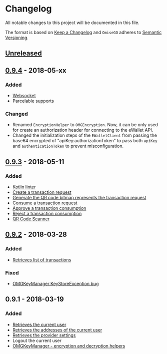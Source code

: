 # Changelog
All notable changes to this project will be documented in this file.

The format is based on [Keep a Changelog](https://keepachangelog.com/en/1.0.0/)
and `OmiseGO` adheres to [Semantic Versioning](https://semver.org/spec/v2.0.0.html).

## [Unreleased]

## [0.9.4] - 2018-05-xx
### Added
- [Websocket](https://github.com/omisego/android-sdk#websocket)
- Parcelable supports

### Changed
- Renamed `EncryptionHelper` to `OMGEncryption`. Now, it can be only used for create an authorization header for connecting to the eWallet API.
- Changed the initialization steps of the `EWalletClient` from passing the base64 encrypted of "apiKey:authorizationToken" to pass both `apiKey` and `authenticationToken` to prevent misconfiguration.

## [0.9.3] - 2018-05-11
### Added
- [Kotlin linter](https://github.com/shyiko/ktlint)
- [Create a transaction request](https://github.com/omisego/android-sdk#generate-a-transaction-request)
- [Generate the QR code bitmap represents the transaction request](https://github.com/omisego/android-sdk#generate-qr-code-bitmap-representation-of-a-transaction-request)
- [Consume a transaction request](https://github.com/omisego/android-sdk#consume-a-transaction-request)
- [Approve a transaction consumption](https://github.com/omisego/android-sdk#approve-or-reject-a-transaction-consumption)
- [Reject a transaction consumption](https://github.com/omisego/android-sdk#approve-or-reject-a-transaction-consumption)
- [QR Code Scanner](https://github.com/omisego/android-sdk#scan-a-qr-code)

## [0.9.2] - 2018-03-28
### Added
- [Retrieves list of transactions](https://github.com/omisego/android-sdk#get-the-current-users-transactions)

### Fixed
- [OMGKeyManager KeyStoreException bug](https://github.com/omisego/android-sdk/pull/18)

## 0.9.1 - 2018-03-19
### Added
- [Retrieves the current user](https://github.com/omisego/android-sdk#get-the-current-user)
- [Retrieves the addresses of the current user](https://github.com/omisego/android-sdk#get-the-addresses-of-the-current-user)
- [Retrieves the provider settings](https://github.com/omisego/android-sdk#get-the-provider-settings)
- Logout the current user
- [OMGKeyManager - encryption and decryption helpers](https://github.com/omisego/android-sdk/pull/11)

[Unreleased]: https://github.com/omisego/android-sdk/compare/v0.9.4...HEAD
[0.9.4]: https://github.com/omisego/android-sdk/compare/v0.9.4...v0.9.3
[0.9.3]: https://github.com/omisego/android-sdk/compare/v0.9.2...v0.9.3
[0.9.2]: https://github.com/omisego/android-sdk/compare/v0.9.1...v0.9.2
